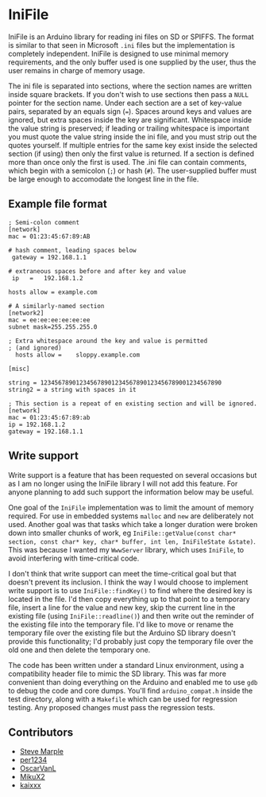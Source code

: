 # IniFile

IniFile is an Arduino library for reading ini files on SD or SPIFFS. The format is
similar to that seen in Microsoft `.ini` files but the implementation
is completely independent. IniFile is designed to use minimal memory
requirements, and the only buffer used is one supplied by the user,
thus the user remains in charge of memory usage.

The ini file is separated into sections, where the section names are
written inside square brackets. If you don't wish to use sections then
pass a `NULL` pointer for the section name. Under each section are a
set of key-value pairs, separated by an equals sign (`=`). Spaces
around keys and values are ignored, but extra spaces inside the key
are significant. Whitespace inside the value string is preserved; if
leading or trailing whitespace is important you must quote the value
string inside the ini file, and you must strip out the quotes
yourself. If multiple entries for the same key exist inside the
selected section (if using) then only the first value is returned. If
a section is defined more than once only the first is used. The .ini
file can contain comments, which begin with a semicolon (`;`) or hash
(`#`). The user-supplied buffer must be large enough to accomodate the
longest line in the file.

## Example file format

    ; Semi-colon comment
    [network]
    mac = 01:23:45:67:89:AB
    
    # hash comment, leading spaces below
     gateway = 192.168.1.1
    
    # extraneous spaces before and after key and value
     ip   =   192.168.1.2             
    
    hosts allow = example.com
    
    # A similarly-named section
    [network2]
    mac = ee:ee:ee:ee:ee:ee
    subnet mask=255.255.255.0
    
    ; Extra whitespace around the key and value is permitted
    ; (and ignored)
      hosts allow =    sloppy.example.com  
    
    [misc]
    
    string = 123456789012345678901234567890123456789001234567890
    string2 = a string with spaces in it
    
    ; This section is a repeat of en existing section and will be ignored.
    [network]
    mac = 01:23:45:67:89:ab
    ip = 192.168.1.2
    gateway = 192.168.1.1
    

## Write support

Write support is a feature that has been requested on several
occasions but as I am no longer using the IniFile library I will not
add this feature. For anyone planning to add such support the
information below may be useful.

One goal of the `IniFile` implementation was to limit the amount of
memory required. For use in embedded systems `malloc` and `new` are
deliberately not used. Another goal was that tasks which take a longer
duration were broken down into smaller chunks of work, eg
`IniFile::getValue(const char* section, const char* key, char* buffer,
int len, IniFileState &state)`. This was because I wanted my `WwwServer`
library, which uses `IniFile`, to avoid interfering with time-critical
code.

I don't think that write support can meet the time-critical goal but
that doesn't prevent its inclusion. I think the way I would choose to
implement write support is to use `IniFile::findKey()` to find where the
desired key is located in the file. I'd then copy everything up to
that point to a temporary file, insert a line for the value and new
key, skip the current line in the existing file (using
`IniFile::readline()`) and then write out the reminder of the existing
file into the temporary file. I'd like to move or rename the temporary
file over the existing file but the Arduino SD library doesn't provide
this functionality; I'd probably just copy the temporary file over the
old one and then delete the temporary one.

The code has been written under a standard Linux environment, using a
compatibility header file to mimic the SD library. This was far more
convenient than doing everything on the Arduino and enabled me to use
`gdb` to debug the code and core dumps. You'll find `arduino_compat.h`
inside the test directory, along with a `Makefile` which can be used for
regression testing. Any proposed changes must pass the regression
tests.

## Contributors

  * [Steve Marple](https://github.com/stevemarple)
  * [per1234](https://github.com/per1234)
  * [OscarVanL](https://github.com/OscarVanL)
  * [MikuX2](https://github.com/toybox01)
  * [kaixxx](https://github.com/kaixxx)
